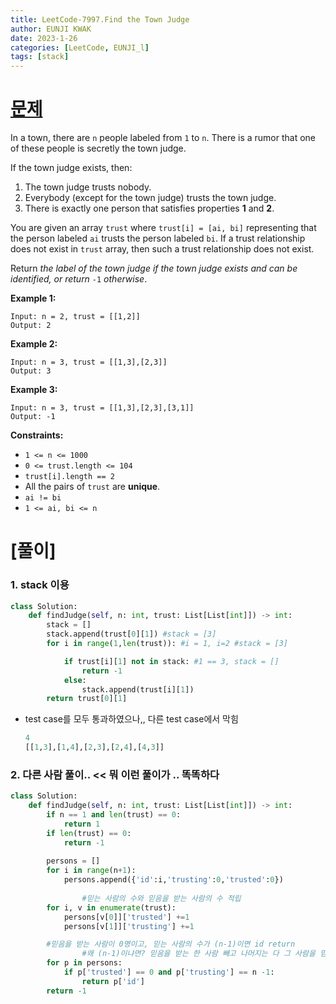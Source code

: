 ```yaml
---
title: LeetCode-7997.Find the Town Judge
author: EUNJI KWAK
date: 2023-1-26
categories: [LeetCode, EUNJI_l]
tags: [stack]
---
```


# [문제](https://leetcode.com/problems/find-the-town-judge/)

In a town, there are `n` people labeled from `1` to `n`. There is a rumor that one of these people is secretly the town judge.

If the town judge exists, then:

1. The town judge trusts nobody.
2. Everybody (except for the town judge) trusts the town judge.
3. There is exactly one person that satisfies properties **1** and **2**.

You are given an array `trust` where `trust[i] = [ai, bi]` representing that the person labeled `ai` trusts the person labeled `bi`. If a trust relationship does not exist in `trust` array, then such a trust relationship does not exist.

Return *the label of the town judge if the town judge exists and can be identified, or return* `-1` *otherwise*.

**Example 1:**

```
Input: n = 2, trust = [[1,2]]
Output: 2

```

**Example 2:**

```
Input: n = 3, trust = [[1,3],[2,3]]
Output: 3

```

**Example 3:**

```
Input: n = 3, trust = [[1,3],[2,3],[3,1]]
Output: -1

```

**Constraints:**

- `1 <= n <= 1000`
- `0 <= trust.length <= 104`
- `trust[i].length == 2`
- All the pairs of `trust` are **unique**.
- `ai != bi`
- `1 <= ai, bi <= n`

# [풀이]

### 1. stack 이용

```python
class Solution:
    def findJudge(self, n: int, trust: List[List[int]]) -> int:
        stack = []
        stack.append(trust[0][1]) #stack = [3]
        for i in range(1,len(trust)): #i = 1, i=2 #stack = [3]

            if trust[i][1] not in stack: #1 == 3, stack = []
                return -1
            else:
                stack.append(trust[i][1])
        return trust[0][1]
```

- test case를 모두 통과하였으나,, 다른 test case에서 막힘
    
    ```python
    4
    [[1,3],[1,4],[2,3],[2,4],[4,3]]
    ```
    

### 2. 다른 사람 풀이.. << 뭐 이런 풀이가 .. 똑똑하다

```python
class Solution:
    def findJudge(self, n: int, trust: List[List[int]]) -> int:
        if n == 1 and len(trust) == 0:
            return 1
        if len(trust) == 0:
            return -1
        
        persons = []
        for i in range(n+1):
            persons.append({'id':i,'trusting':0,'trusted':0})
				
				#믿는 사람의 수와 믿음을 받는 사람의 수 적립
        for i, v in enumerate(trust):
            persons[v[0]]['trusted'] +=1
            persons[v[1]]['trusting'] +=1

        #믿음을 받는 사람이 0명이고, 믿는 사람의 수가 (n-1)이면 id return
				#왜 (n-1)이냐면? 믿음을 받는 한 사람 빼고 나머지는 다 그 사람을 믿음!
        for p in persons:
            if p['trusted'] == 0 and p['trusting'] == n -1:
                return p['id']
        return -1
```
